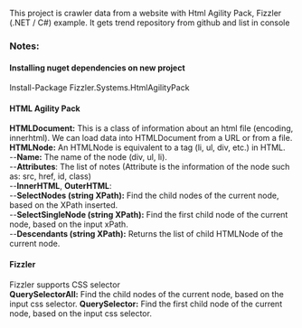 This project is crawler data from a website with Html Agility Pack, Fizzler (.NET / C#) example. It gets trend repository from github and list in console

### Notes:

#### Installing nuget dependencies on new project 

Install-Package Fizzler.Systems.HtmlAgilityPack  

#### HTML Agility Pack

**HTMLDocument:**
This is a class of information about an html file (encoding, innerhtml). We can load data into HTMLDocument from a URL or from a file.  
**HTMLNode:**
An HTMLNode is equivalent to a tag (li, ul, div, etc.) in HTML.  
--**Name:** The name of the node (div, ul, li).  
--**Attributes**: The list of notes (Attribute is the information of the node such as: src, href, id, class)  
--**InnerHTML**, **OuterHTML**:  
--**SelectNodes (string XPath):** Find the child nodes of the current node, based on the XPath inserted.  
--**SelectSingleNode (string XPath):** Find the first child node of the current node, based on the input xPath.  
--**Descendants (string XPath):** Returns the list of child HTMLNode of the current node.  

#### Fizzler

Fizzler supports CSS selector  
**QuerySelectorAll:** Find the child nodes of the current node, based on the input css selector.
**QuerySelector:** Find the first child node of the current node, based on the input css selector.